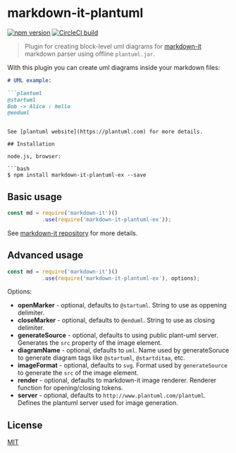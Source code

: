 # markdown-it-plantuml

[![npm version](https://img.shields.io/npm/v/markdown-it-plantuml-ex.svg)](https://www.npmjs.com/package/markdown-it-plantuml-ex)
[![CircleCI build](https://img.shields.io/circleci/project/github/xhinliang/markdown-it-plantuml-ex.svg)](https://circleci.com/gh/xhinliang/markdown-it-plantuml/tree/master)

> Plugin for creating block-level uml diagrams for [markdown-it](https://github.com/markdown-it/markdown-it) markdown parser using offline `plantuml.jar`.

With this plugin you can create uml diagrams inside your markdown files:

```markdown
# UML example:

```plantuml
@startuml
Bob -> Alice : hello
@enduml
```
```

See [plantuml website](https://plantuml.com) for more details.

## Installation

node.js, browser:

```bash
$ npm install markdown-it-plantuml-ex --save
```

## Basic usage

```js
const md = require('markdown-it')()
           .use(require('markdown-it-plantuml-ex'));
```

See [markdown-it repository](https://github.com/markdown-it/markdown-it) for more details.

## Advanced usage

```js
const md = require('markdown-it')()
           .use(require('markdown-it-plantuml-ex'), options);
```

Options:
  - __openMarker__ - optional, defaults to `@startuml`. String to use as oppening delimiter.
  - __closeMarker__ - optional, defaults to `@enduml`. String to use as closing delimiter.
  - __generateSource__ - optional, defaults to using public plant-uml server. Generates the `src` property of the image element.
  - __diagramName__ - optional, defaults to `uml`. Name used by generateSoruce to generate diagram tags like `@startuml`, `@startditaa`, etc.
  - __imageFormat__ - optional, defaults to `svg`. Format used by `generateSource` to generate the `src` of the image element.
  - __render__ - optional, defaults to markdown-it image renderer. Renderer function for opening/closing tokens.
  - __server__ - optional, defaults to `http://www.plantuml.com/plantuml`. Defines the plantuml server used for image generation.

## License

[MIT](https://github.com/xhinliang/markdown-it-plantuml-ex/blob/master/LICENSE)
